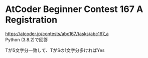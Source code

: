 # AtCoder Beginner Contest 167 A Registration  
https://atcoder.jp/contests/abc167/tasks/abc167_a  
Python (3.8.2)で回答  

TがS文字分一致して、TがSの1文字分多ければYes
